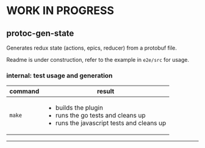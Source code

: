 # WORK IN PROGRESS 

## protoc-gen-state
Generates redux state (actions, epics, reducer) from a protobuf file. 

Readme is under construction, refer to the example in `e2e/src` for usage.

### internal: test usage and generation
| command | result |
| ------- | ------ |
| `make` | <ul><li>builds the plugin</li><li>runs the go tests and cleans up</li><li>runs the javascript tests and cleans up</li></ul>

---

[NOTES]:   <> (### NOTES)
[comment]: <> (`protoc --go_out=. github.com/tcncloud/protoc-gen-state/state/*.proto` )

